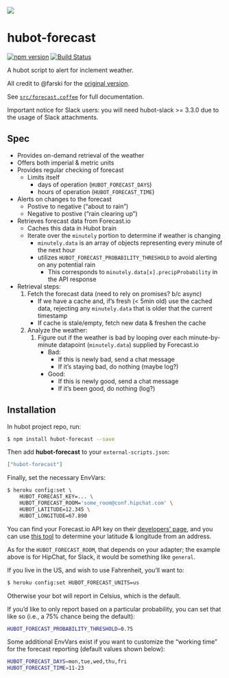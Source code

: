 ![](https://github.com/jeffbyrnes/hubot-forecast/blob/master/hubot-forecast.png)

# hubot-forecast

[![npm version](http://img.shields.io/npm/v/hubot-forecast.svg)](https://www.npmjs.org/package/hubot-forecast)
[![Build Status](http://img.shields.io/travis/jeffbyrnes/hubot-forecast.svg)](https://travis-ci.org/jeffbyrnes/hubot-forecast)

A hubot script to alert for inclement weather.

All credit to @farski for the [original version](https://gist.github.com/farski/7d4049ac401c16c3adc6).

See [`src/forecast.coffee`](src/forecast.coffee) for full documentation.

Important notice for Slack users: you will need hubot-slack >= 3.3.0 due to the usage of Slack attachments.

## Spec

* Provides on-demand retrieval of the weather
* Offers both imperial & metric units
* Provides regular checking of forecast
    - Limits itself
        + days of operation (`HUBOT_FORECAST_DAYS`)
        + hours of operation (`HUBOT_FORECAST_TIME`)
* Alerts on changes to the forecast
    - Postive to negative (“about to rain”)
    - Negative to postive (“rain clearing up”)
* Retrieves forecast data from Forecast.io
    - Caches this data in Hubot brain
    - Iterate over the `minutely` portion to determine if weather is changing
        + `minutely.data` is an array of objects representing every minute of the next hour
        + utilizes `HUBOT_FORECAST_PROBABILITY_THRESHOLD` to avoid alerting on any potential rain
            * This corresponds to `minutely.data[x].precipProbability` in the API response
* Retrieval steps:
    1. Fetch the forecast data (need to rely on promises? b/c async)
        * If we have a cache and, if’s fresh (< 5min old) use the cached data, rejecting any `minutely.data` that is older that the current timestamp
        * If cache is stale/empty, fetch new data & freshen the cache
    2. Analyze the weather:
        1. Figure out if the weather is bad by looping over each minute-by-minute datapoint (`minutely.data`) supplied by Forecast.io
            * Bad:
                - If this is newly bad, send a chat message
                - If it’s staying bad, do nothing (maybe log?)
            * Good:
                - If this is newly good, send a chat message
                - If it’s been good, do nothing (log?)

## Installation

In hubot project repo, run:

```bash
$ npm install hubot-forecast --save
```

Then add **hubot-forecast** to your `external-scripts.json`:

```json
["hubot-forecast"]
```

Finally, set the necessary EnvVars:

```bash
$ heroku config:set \
    HUBOT_FORECAST_KEY=... \
    HUBOT_FORECAST_ROOM='some_room@conf.hipchat.com' \
    HUBOT_LATITUDE=12.345 \
    HUBOT_LONGITUDE=67.890
```

You can find your Forecast.io API key on their [developers’ page](http://developer.forecast.io), and you can use [this tool](http://www.latlong.net) to determine your latitude & longitude from an address.

As for the `HUBOT_FORECAST_ROOM`, that depends on your adapter; the example above is for HipChat, for Slack, it would be something like `general`.

If you live in the US, and wish to use Fahrenheit, you’ll want to:

```bash
$ heroku config:set HUBOT_FORECAST_UNITS=us
```

Otherwise your bot will report in Celsius, which is the default.

If you’d like to only report based on a particular probability, you can set that like so (i.e., a 75% chance being the default):

```bash
HUBOT_FORECAST_PROBABILITY_THRESHOLD=0.75
```

Some additional EnvVars exist if you want to customize the “working time” for the forecast reporting (default values shown below):

```bash
HUBOT_FORECAST_DAYS=mon,tue,wed,thu,fri
HUBOT_FORECAST_TIME=11-23
```
